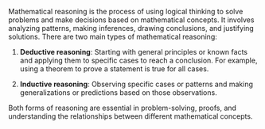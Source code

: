 Mathematical reasoning is the process of using logical thinking to solve problems and make decisions based on mathematical concepts. It involves analyzing patterns, making inferences, drawing conclusions, and justifying solutions. There are two main types of mathematical reasoning:

1. **Deductive reasoning**: Starting with general principles or known facts and applying them to specific cases to reach a conclusion. For example, using a theorem to prove a statement is true for all cases.
   
2. **Inductive reasoning**: Observing specific cases or patterns and making generalizations or predictions based on those observations.

Both forms of reasoning are essential in problem-solving, proofs, and understanding the relationships between different mathematical concepts.
